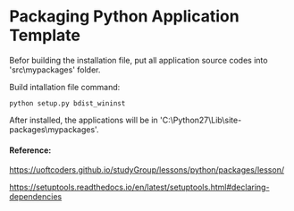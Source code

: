 # Packaging Python Application Template

Befor building the installation file, put all application source codes into 'src\mypackages' folder.


Build intallation file command:
```
python setup.py bdist_wininst
```

After installed, the applications will be in 'C:\Python27\Lib\site-packages\mypackages'.

#### Reference: 

https://uoftcoders.github.io/studyGroup/lessons/python/packages/lesson/

https://setuptools.readthedocs.io/en/latest/setuptools.html#declaring-dependencies
